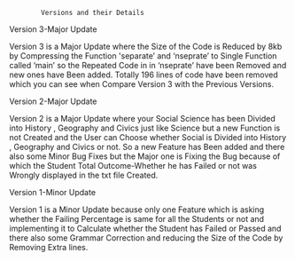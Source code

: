 			Versions and their Details

Version 3-Major Update

Version 3 is a Major Update where the Size of the Code is Reduced by 8kb by Compressing the Function 'separate’ and ‘nseprate’ to Single Function called ‘main’ so the Repeated Code in in ‘nseprate’ have been Removed and new ones have Been added. Totally 196 lines of code have been removed which you can see when Compare Version 3 with the Previous Versions.

Version 2-Major Update

Version 2 is a Major Update where your Social Science has been Divided into History , Geography and Civics just like Science but a new Function is not Created and the User can Choose whether Social is Divided into History , Geography and Civics or not. So a new Feature has Been added and there also some Minor Bug Fixes but the Major one is Fixing the Bug because of  which the Student Total Outcome-Whether he has Failed or not was Wrongly displayed in the txt file Created.

Version 1-Minor Update

Version 1 is a Minor Update because only one Feature which is asking whether the Failing Percentage is same for all the Students or not and implementing it to Calculate whether the Student has Failed or Passed and there also some Grammar Correction and reducing the Size of the Code by Removing Extra lines.

